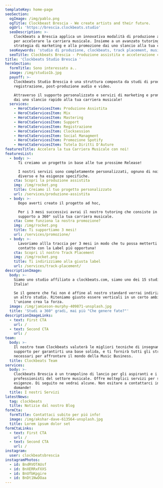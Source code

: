 ```yaml
---
templateKey: home-page
seoSection:
  ogImage: /img/pablo.png
  ogTitle: Clockbeast Brescia - We create artists and their future.
  ogUrl: 'https://brescia.clockbeats.studio'
  seoDescription: >-
    Clockbeats a Brescia applica un innovativa modalità di produzione assistita
    per accelerare la carriera musicale. Insieme a un avanzato tutoring, alla
    strategia di marketing e alla promozione dai uno slancio alla tua carriera!
  seoKeywords: 'studio di produzione, clockbeats, track placement, musica brescia'
  seoTitle: Clockbeats Brescia - Produzione assistita e accelerazione carriera musicale
title: 'Clockbeats Studio Brescia '
heroSection:
  formTitle: Sono interessato a..
  image: /img/studio1b.jpg
  payoff: >-
    Clockbeats Studio Brescia è una struttura composta da studi di produzione,
    registrazione, post-produzione audio e video.

    Attraverso il supporto personalizzato e servizi di marketing e promozione
    dai uno slancio rapido alla tua carriera musicale!
  services:
    - HeroCtaServicesItem: Produzione Assistita
    - HeroCtaServicesItem: Mix
    - HeroCtaServicesItem: Mastering
    - HeroCtaServicesItem: Support
    - HeroCtaServicesItem: Registrazione
    - HeroCtaServicesItem: Clocksession
    - HeroCtaServicesItem: Social Managment
    - HeroCtaServicesItem: Promozione Spotify
    - HeroCtaServicesItem: Tutela Diritti D'Auture
featuresTitle: Accelera la tua Carriera Musicale con noi!
featuresList:
  - body: >-
      Ti creiamo un progetto in base alle tue prossime Release! 

      I nostri servizi sono completamente personalizzati, ognuno di noi è
      diverso e ha esigenze specifiche.
    cta: Scopri la produzione assistita
    img: /img/rocket.png
    title: Creiamo il tuo progetto personalizzato
    url: /services/produzione-assistita
  - body: >-
      Dopo averti creato il progetto ad hoc, 

      Per i 3 mesi successivi avrai il nostro tutoring che consiste in un
      supporto a 360° sulla tua carriera musicale. 
    cta: Come funziona la nostra promozione?
    img: /img/rocket.png
    title: Ti supportiamo 3 mesi!
    url: /services/promozione/
  - body: >-
      Lavoriamo allla traccia per 3 mesi in modo che tu possa metterti in
      contatto con la Label piú opportuna!
    cta: Scopri il nostro Track Placement
    img: /img/rocket.png
    title: Ti indirizziamo alla giusta label
    url: /services/track-placement/
descriptionImage:
  body: >-
    Siamo uno studio affiliato a clockbeats.com, siamo uno dei 15 studi in
    Italia!

    Se il genere che fai non é affine al nostro standard verrai indirizzato in
    un altro studio. Riteniamo giusto essere verticali in un certo ambito ma
    l'unione crea la forza.
  image: /img/jamieson-murphy-409871-unsplash.jpg
  title: 'Studi a 360° gradi, mai più "Che genere fate?"'
descriptionImageLinks:
  - text: First CTA
    url: /
  - text: Second CTA
    url: /
team:
  body: >-
    Il nostro team Clockbeats valuterà le migliori tecniche di insegnamento e
    supporto per garantirti una base solida, e ti fornirà tutti gli strumenti
    necessari per affrontare il mondo della Music Business.
  title: Clockbeats Team
services:
  body: >-
    Clockbeats Brescia è un trampolino di lancio per gli aspiranti e i
    professionisti del settore musicale. Offre molteplici servizi per svariate
    esigenze. Di seguito ne vedrai alcune. Non esitare a contattarci in caso di
    domande!
  title: I nostri Servizi
latestNews:
  tag: clockbeats
  title: Notizie dal nostro Blog
formCta:
  formTitle: Contattaci subito per piú info!
  image: /img/akshar-dave-613564-unsplash.jpg
  title: Lorem ipsum dolor set
formCtaLinks:
  - text: First CTA
    url: /
  - text: Second CTA
    url: /
instagram:
  user: clockbeatsbrescia
instagramPhotos:
  - id: BndRVOTAUsf
  - id: BnXERRxFXXS
  - id: BnUfbKpgire
  - id: BnDt1NwDOaa
---
```


